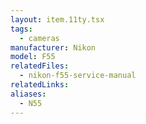 ```yaml
---
layout: item.11ty.tsx
tags:
  - cameras
manufacturer: Nikon
model: F55
relatedFiles:
  - nikon-f55-service-manual
relatedLinks:
aliases:
  - N55
---
```

